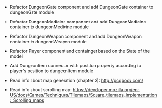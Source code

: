 * Refactor DungeonGate component and add DungeonGate container to dungeonGate module
* Refactor DungeonMedicine component and add DungeonMedicine container to dungeonMedicine module
* Refactor DungeonWeapon component and add DungeonWeapon container to dungeonWeapon module

* Refactor Player component and containger based on the State of the model


* Add DungeonItem connector with position property according to player's position to dungeonItem module



* Read info about map generation (chapter 3):
  http://pcgbook.com/

* Read info about scrolling map:
  https://developer.mozilla.org/en-US/docs/Games/Techniques/Tilemaps/Square_tilemaps_implementation:_Scrolling_maps